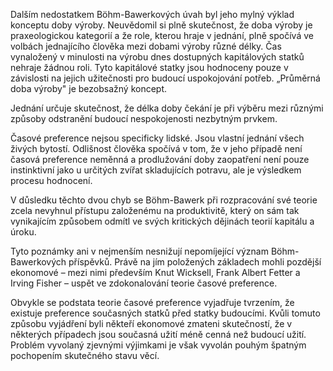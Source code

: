 Dalším nedostatkem Böhm-Bawerkových úvah byl jeho mylný výklad konceptu doby výroby. Neuvědomil si plně skutečnost, že doba výroby je praxeologickou kategorií a že role, kterou hraje v jednání, plně spočívá ve volbách jednajícího člověka mezi dobami výroby různé délky. Čas vynaložený v minulosti na výrobu dnes dostupných kapitálových statků nehraje žádnou roli. Tyto kapitálové statky jsou hodnoceny pouze v závislosti na jejich užitečnosti pro budoucí uspokojování potřeb. „Průměrná doba výroby" je bezobsažný koncept.

Jednání určuje skutečnost, že délka doby čekání je při výběru mezi různými způsoby odstranění budoucí nespokojenosti nezbytným prvkem.

Časové preference nejsou specificky lidské. Jsou vlastní jednání všech živých bytostí. Odlišnost člověka spočívá v tom, že v jeho případě není časová preference neměnná a prodlužování doby zaopatření není pouze instinktivní jako u určitých zvířat skladujících potravu, ale je výsledkem procesu hodnocení.

V důsledku těchto dvou chyb se Böhm-Bawerk při rozpracování své teorie zcela nevyhnul přístupu založenému na produktivitě, který on sám tak vynikajícím způsobem odmítl ve svých kritických dějinách teorií kapitálu a úroku.

Tyto poznámky ani v nejmenším nesnižují nepomíjející význam Böhm-Bawerkových příspěvků. Právě na jím položených základech mohli pozdější ekonomové – mezi nimi především Knut Wicksell, Frank Albert Fetter a Irving Fisher – uspět ve zdokonalování teorie časové preference.

Obvykle se podstata teorie časové preference vyjadřuje tvrzením, že existuje preference současných statků před statky budoucími. Kvůli tomuto způsobu vyjádření byli někteří ekonomové zmateni skutečností, že v některých případech jsou současná užití méně cenná než budoucí užití. Problém vyvolaný zjevnými výjimkami je však vyvolán pouhým špatným pochopením skutečného stavu věcí.